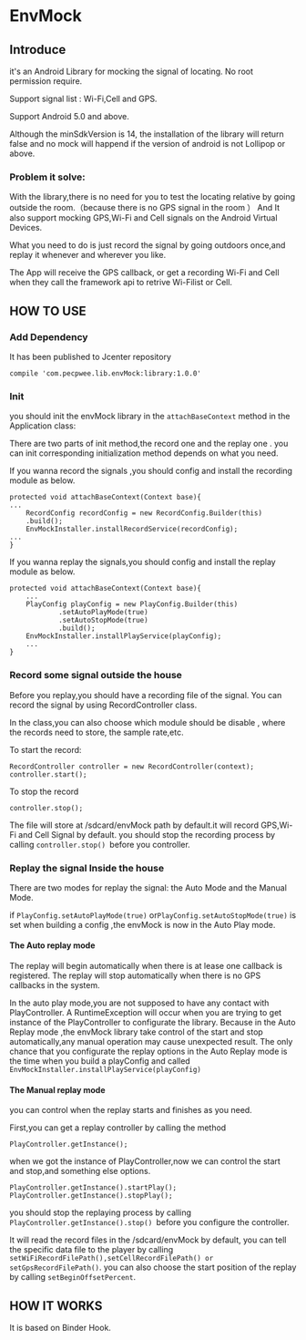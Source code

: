 # EnvMock

## Introduce
it's an Android Library for mocking the signal of locating. No root permission require.

Support signal list : Wi-Fi,Cell and GPS.

Support Android 5.0 and above.

Although the minSdkVersion is 14, the installation of the library will return false and no mock will happend if the version of android is not Lollipop or above.

### Problem it solve:
With the library,there is no need for you to test the locating relative by going outside the room.（because there is no GPS signal in the room ）
And It also support mocking GPS,Wi-Fi and Cell signals on the Android Virtual Devices.

What you need to do is just record the signal by going outdoors once,and replay it whenever and wherever you like.

The App will receive the GPS callback, or get a recording Wi-Fi and Cell when they call the framework api to retrive Wi-Filist or Cell.




## HOW TO USE

### Add Dependency
It has been published to Jcenter repository
```
compile 'com.pecpwee.lib.envMock:library:1.0.0'
```

### Init
you should init the envMock library in the `attachBaseContext` method in the Application class:

There are two parts of init method,the record one and the replay one . you can init corresponding initialization method depends on what you need.

If you wanna record the signals ,you should config and install the recording module as below.

```
protected void attachBaseContext(Context base){
...
	RecordConfig recordConfig = new RecordConfig.Builder(this)
	.build();
	EnvMockInstaller.installRecordService(recordConfig);
...
}
```

If you wanna replay the signals,you should config and install the replay module as below.
```
protected void attachBaseContext(Context base){
	...
	PlayConfig playConfig = new PlayConfig.Builder(this)
	        .setAutoPlayMode(true)
	        .setAutoStopMode(true)
	        .build();
	EnvMockInstaller.installPlayService(playConfig);
	...
}
```

### Record some signal outside the house

Before you replay,you should have a recording file of the signal.
You can record the signal by using RecordController class.

In the class,you can also choose which module should be disable , where the records need to store, the sample rate,etc.

To start the record:
```
RecordController controller = new RecordController(context);
controller.start();
```
To stop the record
```
controller.stop();
```

The file will store at /sdcard/envMock path by default.it will record GPS,Wi-Fi and Cell Signal by default.
you should stop the recording process by calling `controller.stop() `before you  controller.

### Replay the signal Inside the house

There are two modes for replay the signal:
the Auto Mode and the Manual Mode.

if `PlayConfig.setAutoPlayMode(true)` or`PlayConfig.setAutoStopMode(true)` is set when building a config ,the envMock is now in the Auto Play mode.

#### The Auto replay mode
The replay will begin automatically when there is at lease one callback is registered.
The replay will stop automatically when there is no GPS callbacks in the system.

In the auto play mode,you are not supposed to have any contact with PlayController. A RuntimeException will occur when you are trying to get instance of the PlayController to configurate the library.
Because in the Auto Replay mode ,the envMock library take control of the start and stop automatically,any manual operation may cause unexpected result.
The only chance that you configurate the replay options in the Auto Replay mode is the time when you build a playConfig and called `EnvMockInstaller.installPlayService(playConfig)`

#### The Manual replay mode
you can control when the replay starts and finishes as you need.

First,you can get a replay controller by calling the method
```
PlayController.getInstance();
```
when we got the instance of PlayController,now we can control the start and stop,and something else options.
```
PlayController.getInstance().startPlay();
PlayController.getInstance().stopPlay();
```
you should stop the replaying process by calling `PlayController.getInstance().stop() `before you configure the controller.

It will read the record files in the /sdcard/envMock by default, you can tell the specific data file to the player by calling `setWiFiRecordFilePath(),setCellRecordFilePath() or setGpsRecordFilePath()`.
you can also choose the start position of the replay by calling `setBeginOffsetPercent`.


## HOW IT WORKS
It is based on Binder Hook.
